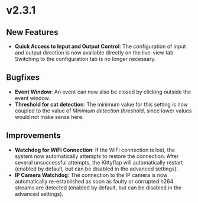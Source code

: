 # v2.3.1

## New Features
- **Quick Access to Input and Output Control**: The configuration of input and output direction is now available directly on the live-view tab. Switching to the configuration tab is no longer necessary.

## Bugfixes
- **Event Window**: An event can now also be closed by clicking outside the event window.
- **Threshold for cat detection**: The minimum value for this setting is now coupled to the value of *Minimum detection threshold*, since lower values would not make sense here.

## Improvements
- **Watchdog for WiFi Connection**: If the WiFi connection is lost, the system now automatically attempts to restore the connection. After several unsuccessful attempts, the Kittyflap will automatically restart (enabled by default, but can be disabled in the advanced settings).
- **IP Camera Watchdog**: The connection to the IP camera is now automatically re-established as soon as faulty or corrupted h264 streams are detected (enabled by default, but can be disabled in the advanced settings).
